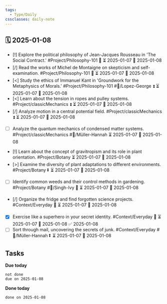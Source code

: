 ```yaml
---
tags:
  - Type/Daily
cssclasses: daily-note
---
```


## 🗓️ 2025-01-08

- [!] Explore the political philosophy of Jean-Jacques Rousseau in 'The Social Contract.' #Project/Philosophy-101 🔼 ⏳ 2025-01-07 📅 2025-01-08
- [/] Read the works of Michel de Montaigne on skepticism and self-examination. #Project/Philosophy-101 🔼 ⏳ 2025-01-07 📅 2025-01-08
- [<] Study the ethics of Immanuel Kant in 'Groundwork for the Metaphysics of Morals.' #Project/Philosophy-101 #👤/Lopez-George ⏫ ⏳ 2025-01-07 📅 2025-01-08
- [<] Learn about the tension in ropes and pulley systems. #Project/classicMechanics ⏫ ⏳ 2025-01-07 📅 2025-01-08
- [/] Analyze motion in a central potential field. #Project/classicMechanics ⏫ ⏳ 2025-01-07 📅 2025-01-08
- [ ] Analyze the quantum mechanics of condensed matter systems. #Project/classicMechanics #👤/Müller-Hannah ⏳ 2025-01-07 📅 2025-01-08
- [!] Learn about the concept of gravitropism and its role in plant orientation. #Project/Botany ⏳ 2025-01-07 📅 2025-01-08
- [>] Examine the diversity of plant adaptations to different environments. #Project/Botany ⏬ ⏳ 2025-01-07 📅 2025-01-08
- [ ] Identify common weeds and their control methods in gardening. #Project/Botany #👤/Singh-Ivy 🔺 ⏳ 2025-01-07 📅 2025-01-08
- [/] Organize the fridge and find forgotten science projects. #Context/Everyday 🔺 ⏳ 2025-01-07 📅 2025-01-08
- [x] Exercise like a superhero in your secret identity. #Context/Everyday 🔺 ⏳ 2025-01-07 📅 2025-01-08 ✅ 2025-01-08
- [ ] Sort through mail, uncovering the secrets of junk. #Context/Everyday #👤/Müller-Hannah ⏬ ⏳ 2025-01-07 📅 2025-01-08

## Tasks

**Due today**

```tasks
not done
due on 2025-01-08
```

**Done today**

```tasks
done on 2025-01-08
```
            